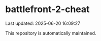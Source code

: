 # battlefront-2-cheat

Last updated: 2025-06-20 16:09:27

This repository is automatically maintained.
